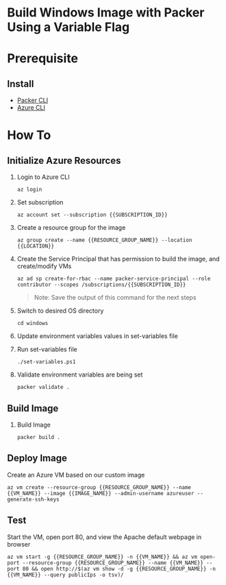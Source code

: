 # Build Windows Image with Packer Using a Variable Flag

# Prerequisite 

## Install
- [Packer CLI](https://developer.hashicorp.com/packer/tutorials/docker-get-started/get-started-install-cli )
- [Azure CLI](https://docs.microsoft.com/en-us/cli/azure/install-azure-cli)


# How To
## Initialize Azure Resources
1. Login to Azure CLI

    ```az login```

2. Set subscription

    ```az account set --subscription {{SUBSCRIPTION_ID}}```

3. Create a resource group for the image

    ```az group create --name {{RESOURCE_GROUP_NAME}} --location {{LOCATION}}```

4. Create the Service Principal that has permission to build the image, and create/modify VMs

    ```az ad sp create-for-rbac --name packer-service-principal --role contributor --scopes /subscriptions/{{SUBSCRIPTION_ID}}```

    > Note: Save the output of this command for the next steps


5. Switch to desired OS directory

    ```cd windows```


6. Update environment variables values in set-variables file 

7. Run set-variables file
    
    ```./set-variables.ps1```


7. Validate environment variables are being set

    ```packer validate .```

## Build Image

1. Build Image

    ```packer build .```

## Deploy Image
Create an Azure VM based on our custom image

```az vm create --resource-group {{RESOURCE_GROUP_NAME}} --name {{VM_NAME}} --image {{IMAGE_NAME}} --admin-username azureuser --generate-ssh-keys```

## Test
Start the VM, open port 80, and view the Apache default webpage in browser

```az vm start -g {{RESOURCE_GROUP_NAME}} -n {{VM_NAME}} && az vm open-port --resource-group {{RESOURCE_GROUP_NAME}} --name {{VM_NAME}} --port 80 && open http://$(az vm show -d -g {{RESOURCE_GROUP_NAME}} -n {{VM_NAME}} --query publicIps -o tsv)/```


